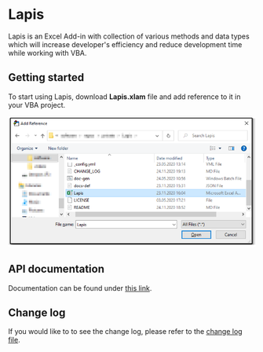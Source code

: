 # Lapis

Lapis is an Excel Add-in with collection of various methods and data types which will increase developer's efficiency and reduce development time while working with VBA.

## Getting started

To start using Lapis, download **Lapis.xlam** file and add reference to it in your VBA project.

![VBA Add Reference](./readme_img/add_reference.png)

## API documentation

Documentation can be found under [this link](./doc/index.md).

## Change log

If you would like to to see the change log, please refer to the [change log file](./CHANGE_LOG.md).
